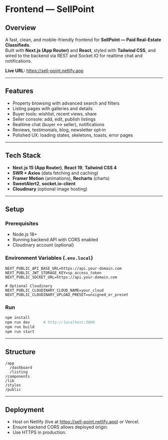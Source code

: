 # Frontend — SellPoint

## Overview
A fast, clean, and mobile-friendly frontend for **SellPoint — Paid Real‑Estate Classifieds**.  
Built with **Next.js (App Router)** and **React**, styled with **Tailwind CSS**, and wired to the backend via REST and Socket.IO for realtime chat and notifications.

**Live URL:** https://sell-point.netlify.app

---

## Features
- Property browsing with advanced search and filters
- Listing pages with galleries and details
- Buyer tools: wishlist, recent views, share
- Seller console: add, edit, publish listings
- Realtime chat (buyer ↔ seller), notifications
- Reviews, testimonials, blog, newsletter opt‑in
- Polished UX: loading states, skeletons, toasts, error pages

---

## Tech Stack
- **Next.js 15 (App Router)**, **React 19**, **Tailwind CSS 4**
- **SWR + Axios** (data fetching and caching)
- **Framer Motion** (animations), **Recharts** (charts)
- **SweetAlert2**, **socket.io-client**
- **Cloudinary** (optional image hosting)

---

## Setup

### Prerequisites
- Node.js 18+
- Running backend API with CORS enabled
- Cloudinary account (optional)

### Environment Variables (`.env.local`)
```env
NEXT_PUBLIC_API_BASE_URL=https://api.your-domain.com
NEXT_PUBLIC_JWT_STORAGE_KEY=sp_access_token
NEXT_PUBLIC_SOCKET_URL=https://api.your-domain.com

# Optional Cloudinary
NEXT_PUBLIC_CLOUDINARY_CLOUD_NAME=your_cloud
NEXT_PUBLIC_CLOUDINARY_UPLOAD_PRESET=unsigned_or_preset
```

### Run
```bash
npm install
npm run dev      # http://localhost:3000
npm run build
npm run start
```

---

## Structure
```
/app
  /dashboard
  /listing
/components
/lib
/styles
/public
```

---

## Deployment
- Host on Netlify (live at https://sell-point.netlify.app) or Vercel.  
- Ensure backend CORS allows deployed origin.  
- Use HTTPS in production.
